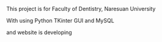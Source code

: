 This project is for Faculty of Dentistry, Naresuan University

With using Python TKinter GUI and MySQL

and website is developing


